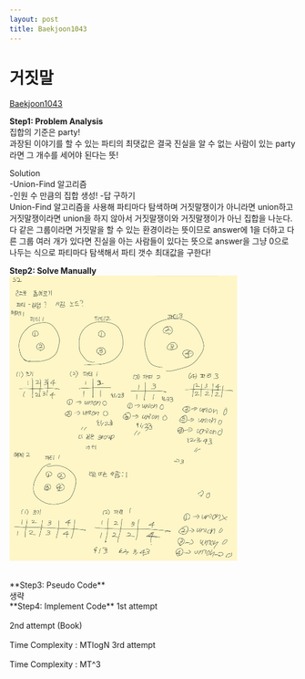 ```yaml
---
layout: post
title: Baekjoon1043
---
```


# 거짓말 #
[Baekjoon1043](https://www.acmicpc.net/problem/1043)


**Step1: Problem Analysis**<br/>
집합의 기준은 party! <br/>
과장된 이야기를 할 수 있는 파티의 최댓값은 결국 진실을 알 수 없는 사람이 있는 party라면 그 개수를 세어야 된다는 뜻! <br/>

Solution<br/>
-Union-Find 알고리즘<br/>
-인원 수 만큼의 집합 생성!
-답 구하기<br/>
Union-Find 알고리즘을 사용해 파티마다 탐색하며 거짓말쟁이가 아니라면 union하고 거짓말쟁이라면 union을 하지 않아서 거짓말쟁이와 거짓말쟁이가 아닌 집합을 나눈다.<br/>
다 같은 그룹이라면 거짓말을 할 수 있는 환경이라는 뜻이므로 answer에 1을 더하고 다른 그룹 여러 개가 있다면 진실을 아는 사람들이 있다는 뜻으로 answer을 그냥 0으로 나두는 식으로 파티마다 탐색해서 파티 갯수 최대값을 구한다! <br/>

**Step2: Solve Manually**<br/>
<img src="/_images/Baek1043_1.jpg" width="400" height="500">

<br/>
**Step3: Pseudo Code**<br/>
생략
<br/>
**Step4: Implement Code** 
1st attempt <br/> 
<script src="https://gist.github.com/growingpenguin/767e01f4557868e2d62b39429857906c.js"></script> <br/>
2nd attempt (Book) <br/>
<script src="https://gist.github.com/growingpenguin/767e01f4557868e2d62b39429857906c.js"></script> <br/>
Time Complexity : MTlogN
3rd attempt <br/>
<script src="https://gist.github.com/growingpenguin/b96553c947f8d9f29544e405b2fe67d3.js"></script> <br/>
Time Complexity : MT^3
